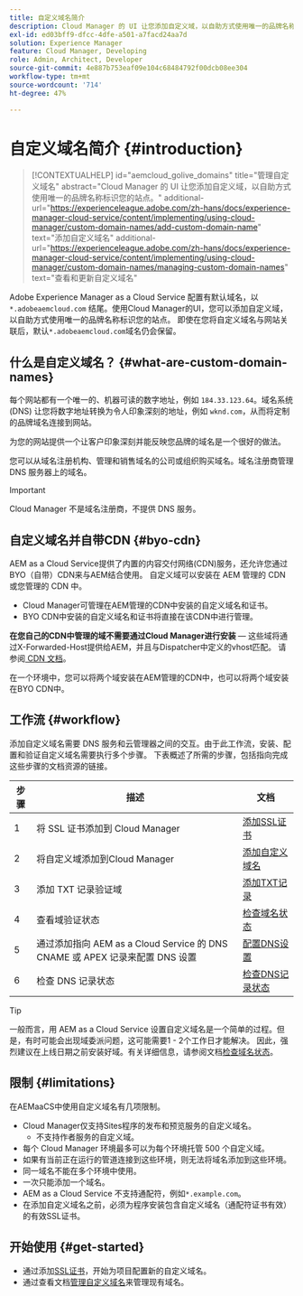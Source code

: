 ```yaml
---
title: 自定义域名简介
description: Cloud Manager 的 UI 让您添加自定义域，以自助方式使用唯一的品牌名称标识您的站点。
exl-id: ed03bff9-dfcc-4dfe-a501-a7facd24aa7d
solution: Experience Manager
feature: Cloud Manager, Developing
role: Admin, Architect, Developer
source-git-commit: 4e887b753eaf09e104c68484792f00dcb08ee304
workflow-type: tm+mt
source-wordcount: '714'
ht-degree: 47%

---
```



# 自定义域名简介 {#introduction}

>[!CONTEXTUALHELP]
>id="aemcloud_golive_domains"
>title="管理自定义域名"
>abstract="Cloud Manager 的 UI 让您添加自定义域，以自助方式使用唯一的品牌名称标识您的站点。"
>additional-url="https://experienceleague.adobe.com/zh-hans/docs/experience-manager-cloud-service/content/implementing/using-cloud-manager/custom-domain-names/add-custom-domain-name" text="添加自定义域名"
>additional-url="https://experienceleague.adobe.com/zh-hans/docs/experience-manager-cloud-service/content/implementing/using-cloud-manager/custom-domain-names/managing-custom-domain-names" text="查看和更新自定义域名"

Adobe Experience Manager as a Cloud Service 配置有默认域名，以 `*.adobeaemcloud.com` 结尾。使用Cloud Manager的UI，您可以添加自定义域，以自助方式使用唯一的品牌名称标识您的站点。 即使在您将自定义域名与网站关联后，默认`*.adobeaemcloud.com`域名仍会保留。

## 什么是自定义域名？ {#what-are-custom-domain-names}

每个网站都有一个唯一的、机器可读的数字地址，例如 `184.33.123.64`。域名系统 (DNS) 让您将数字地址转换为令人印象深刻的地址，例如 `wknd.com`，从而将定制的品牌域名连接到网站。

为您的网站提供一个让客户印象深刻并能反映您品牌的域名是一个很好的做法。

您可以从域名注册机构、管理和销售域名的公司或组织购买域名。域名注册商管理 DNS 服务器上的域名。

>[!IMPORTANT]
>
>Cloud Manager 不是域名注册商，不提供 DNS 服务。

## 自定义域名并自带CDN {#byo-cdn}

AEM as a Cloud Service提供了内置的内容交付网络(CDN)服务，还允许您通过BYO（自带）CDN来与AEM结合使用。 自定义域可以安装在 AEM 管理的 CDN 或您管理的 CDN 中。

* Cloud Manager可管理在AEM管理的CDN中安装的自定义域名和证书。
* BYO CDN中安装的自定义域名和证书将直接在该CDN中进行管理。

**在您自己的CDN中管理的域不需要通过Cloud Manager进行安装** — 这些域将通过X-Forwarded-Host提供给AEM，并且与Dispatcher中定义的vhost匹配。 请参阅[ CDN 文档](/help/implementing/dispatcher/cdn.md)。

在一个环境中，您可以将两个域安装在AEM管理的CDN中，也可以将两个域安装在BYO CDN中。

## 工作流 {#workflow}

添加自定义域名需要 DNS 服务和云管理器之间的交互。由于此工作流，安装、配置和验证自定义域名需要执行多个步骤。 下表概述了所需的步骤，包括指向完成这些步骤的文档资源的链接。

| 步骤 | 描述 | 文档 |
|---|---|---|
| 1 | 将 SSL 证书添加到 Cloud Manager | [添加SSL证书](/help/implementing/cloud-manager/managing-ssl-certifications/add-ssl-certificate.md) |
| 2 | 将自定义域添加到Cloud Manager | [添加自定义域名](/help/implementing/cloud-manager/custom-domain-names/add-custom-domain-name.md) |
| 3 | 添加 TXT 记录验证域 | [添加TXT记录](/help/implementing/cloud-manager/custom-domain-names/add-text-record.md) |
| 4 | 查看域验证状态 | [检查域名状态](/help/implementing/cloud-manager/custom-domain-names/check-domain-name-status.md) |
| 5 | 通过添加指向 AEM as a Cloud Service 的 DNS CNAME 或 APEX 记录来配置 DNS 设置 | [配置DNS设置](/help/implementing/cloud-manager/custom-domain-names/configure-dns-settings.md) |
| 6 | 检查 DNS 记录状态 | [检查DNS记录状态](/help/implementing/cloud-manager/custom-domain-names/check-dns-record-status.md) |

>[!TIP]
>
>一般而言，用 AEM as a Cloud Service 设置自定义域名是一个简单的过程。但是，有时可能会出现域委派问题，这可能需要1 - 2个工作日才能解决。 因此，强烈建议在上线日期之前安装好域。有关详细信息，请参阅文档[检查域名状态](/help/implementing/cloud-manager/custom-domain-names/check-domain-name-status.md)。

## 限制 {#limitations}

在AEMaaCS中使用自定义域名有几项限制。

* Cloud Manager仅支持Sites程序的发布和预览服务的自定义域名。
   * 不支持作者服务的自定义域。
* 每个 Cloud Manager 环境最多可以为每个环境托管 500 个自定义域。
* 如果有当前正在运行的管道连接到这些环境，则无法将域名添加到这些环境。
* 同一域名不能在多个环境中使用。
* 一次只能添加一个域名。
* AEM as a Cloud Service 不支持通配符，例如`*.example.com`。
* 在添加自定义域名之前，必须为程序安装包含自定义域名（通配符证书有效）的有效SSL证书。

## 开始使用 {#get-started}

* 通过添加[SSL证书](/help/implementing/cloud-manager/managing-ssl-certifications/add-ssl-certificate.md)，开始为项目配置新的自定义域名。
* 通过查看文档[管理自定义域名](/help/implementing/cloud-manager/custom-domain-names/managing-custom-domain-names.md)来管理现有域名。

